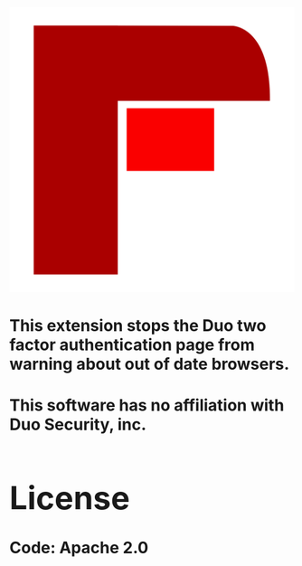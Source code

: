 <div style="display: flex;">
  <div style="flex: 15%;"/>
    <img src="logo.svg" alt="FUo logo" style="width: "/>
  <div/>
  <div>
  <h1> This extension stops the Duo two factor authentication page from warning about out of date browsers. <h1/>
  <div/>
<div/>

This software has no affiliation with Duo Security, inc.

# License
Code: Apache 2.0
